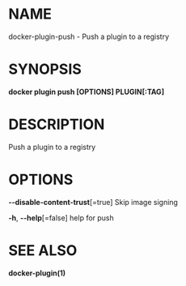 # NAME

docker-plugin-push - Push a plugin to a registry

# SYNOPSIS

**docker plugin push \[OPTIONS\] PLUGIN\[:TAG\]**

# DESCRIPTION

Push a plugin to a registry

# OPTIONS

**--disable-content-trust**\[=true\] Skip image signing

**-h**, **--help**\[=false\] help for push

# SEE ALSO

**docker-plugin(1)**
